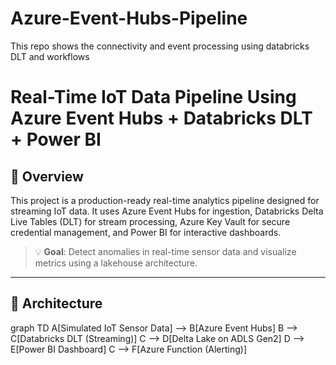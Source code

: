 # Azure-Event-Hubs-Pipeline
This repo shows the connectivity and event processing using databricks DLT and workflows
# Real-Time IoT Data Pipeline Using Azure Event Hubs + Databricks DLT + Power BI

## 🚀 Overview

This project is a production-ready real-time analytics pipeline designed for streaming IoT data. It uses Azure Event Hubs for ingestion, Databricks Delta Live Tables (DLT) for stream processing, Azure Key Vault for secure credential management, and Power BI for interactive dashboards.

> 💡 **Goal**: Detect anomalies in real-time sensor data and visualize metrics using a lakehouse architecture.

---

## 🧭 Architecture
graph TD
    A[Simulated IoT Sensor Data] --> B[Azure Event Hubs]
    B --> C[Databricks DLT (Streaming)]
    C --> D[Delta Lake on ADLS Gen2]
    D --> E[Power BI Dashboard]
    C --> F[Azure Function (Alerting)]

